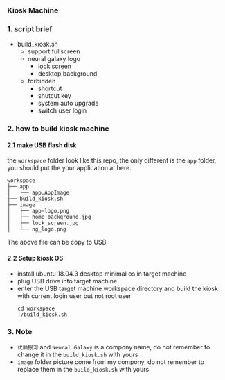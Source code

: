 ### Kiosk Machine

### 1. script brief
- build_kiosk.sh
  - support fullscreen
  - neural galaxy logo
    - lock screen
    - desktop background
  - forbidden
    - shortcut
    - shutcut key
    - system auto upgrade
    - switch user login

### 2. how to build kiosk machine
#### 2.1 make USB flash disk
the `workspace` folder look like this repo, the only different is the `app` folder, you should put the your application at here.
```
workspace
├── app
│   └── app.AppImage
├── build_kiosk.sh
├── image
│   ├── app-logo.png
│   ├── home_background.jpg
│   ├── lock_screen.jpg
│   └── ng_logo.png
```
The above file can be copy to USB.
#### 2.2 Setup kiosk OS
- install ubuntu 18.04.3 desktop minimal os in target machine
- plug USB drive into target machine
- enter the USB target machine workspace directory and build the kiosk with current login user but not root user
  ```
  cd workspace
  ./build_kiosk.sh
  ```

### 3. Note
- `优脑银河` and `Neural Galaxy` is a compony name, do not remember to change it in the `build_kiosk.sh` with yours
- `image` folder picture come from my compony, do not remember to replace them in the `build_kiosk.sh` with yours